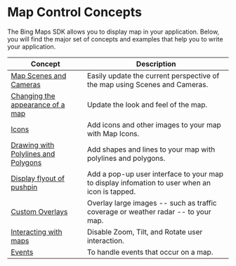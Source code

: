 # Map Control Concepts

The Bing Maps SDK allows you to display map in your application. Below, you will find the major set of concepts and examples that help you to write your application.

Concept                                                                               | Description
------------------------------------------------------------------------------------- | ---------------------------------------------
[Map Scenes and Cameras](Map_Scenes_and_Cameras.md)                                   | Easily update the current perspective of the map using Scenes and Cameras.
[Changing the appearance of a map](Change_map_styles.md)                              | Update the look and feel of the map.
[Icons](Icons.md)                                                                     | Add icons and other images to your map with Map Icons.
[Drawing with Polylines and Polygons](Drawing_with_Polylines_and_Polygons.md)         | Add shapes and lines to your map with polylines and polygons.
[Display flyout of pushpin](Display_flyout.md)                                        | Add a pop-up user interface to your map to display infomation to user when an icon is tapped.
[Custom Overlays](Tile_Layers.md)                                                     | Overlay large images -- such as traffic coverage or weather radar -- to your map.
[Interacting with maps](User_Interface_Gestures_And_Controls.md)                      | Disable Zoom, Tilt, and Rotate user interaction.
[Events](Handle_map_events.md)                                                        | To handle events that occur on a map.